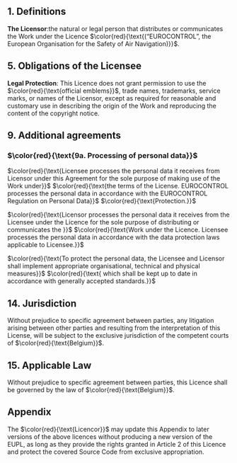 ## 1. Definitions

**The Licensor**:the natural or legal person that distributes or communicates the Work under the Licence $\color{red}{\text{(“EUROCONTROL”, the European Organisation for the Safety of Air Navigation)}}$.

## 5. Obligations of the Licensee

**Legal Protection**: This Licence does not grant permission to use the $\color{red}{\text{official emblems}}$, trade names, trademarks, service marks, or names of the Licensor, except as required for reasonable and customary use in describing the origin of the Work and reproducing the content of the copyright notice.

## 9. Additional agreements

###  $\color{red}{\text{9a. Processing of personal data}}$

$\color{red}{\text{Licensee processes the personal data it receives from Licensor under this Agreement for the sole purpose of making use of the Work under}}$ $\color{red}{\text{the terms of the License. EUROCONTROL processes the personal data in accordance with the EUROCONTROL Regulation on Personal Data}}$ $\color{red}{\text{Protection.}}$

$\color{red}{\text{Licensor processes the personal data it receives from the Licensee under the Licence for the sole purpose of distributing or communicates the }}$ $\color{red}{\text{Work under the Licence. Licensee processes the personal data in accordance with the data protection laws applicable to Licensee.}}$

$\color{red}{\text{To protect the personal data, the Licensee and Licensor shall implement appropriate organisational, technical and physical measures}}$ $\color{red}{\text{ which shall be kept up to date in accordance with generally accepted standards.}}$ 

## 14. Jurisdiction
Without prejudice to specific agreement between parties, any litigation arising between other parties and resulting from the interpretation of this License, will be subject to the exclusive jurisdiction of the competent courts of $\color{red}{\text{Belgium}}$.

## 15. Applicable Law
Without prejudice to specific agreement between parties, this Licence shall be governed by the law of $\color{red}{\text{Belgium}}$.

## Appendix
The $\color{red}{\text{Licencor}}$ may update this Appendix to later versions of the above licences without producing a new version of the EUPL, as long as they provide the rights granted in Article 2 of this Licence and protect the covered Source Code from exclusive appropriation.
